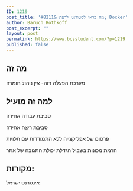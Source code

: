 ```yaml
---
ID: 1219
post_title: 'מה כדאי לסטודנט לדעת &#8211; Docker'
author: Baruch Rothkoff
post_excerpt: ""
layout: post
permalink: https://www.bcsstudent.com/?p=1219
published: false
---
```

<h2>מה זה</h2>
מערכת הפעלה רזה- אין ניהול חומרה
<h2>למה זה מועיל</h2>
סביבת עבודה אחידה

סביבת ריצה אחידה

פרסום של אפליקצייה ללא התמודדות עם תלויות

הרמת מכונות בשביל הגדלת יכולת התגובה של אתר
<h2>מקורות:</h2>
אינטרנט ישראל